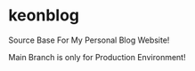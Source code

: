 # keonblog
Source Base For My Personal Blog Website!

Main Branch is only for Production Environment!
